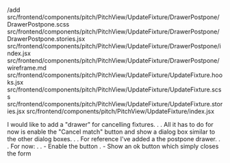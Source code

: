 /add
src/frontend/components/pitch/PitchView/UpdateFixture/DrawerPostpone/DrawerPostpone.scss
src/frontend/components/pitch/PitchView/UpdateFixture/DrawerPostpone/DrawerPostpone.stories.jsx
src/frontend/components/pitch/PitchView/UpdateFixture/DrawerPostpone/index.jsx
src/frontend/components/pitch/PitchView/UpdateFixture/DrawerPostpone/wireframe.md
src/frontend/components/pitch/PitchView/UpdateFixture/UpdateFixture.hooks.jsx
src/frontend/components/pitch/PitchView/UpdateFixture/UpdateFixture.scss
src/frontend/components/pitch/PitchView/UpdateFixture/UpdateFixture.stories.jsx
src/frontend/components/pitch/PitchView/UpdateFixture/index.jsx


I would like to add a "drawer" for cancelling fixtures.
.
. All it has to do for now is enable the "Cancel match" button and show a dialog box similar to the other dialog boxes.
.
. For reference I've added a the postpone drawer.
.
. For now:
.
.     - Enable the button
.     - Show an ok button which simply closes the form

